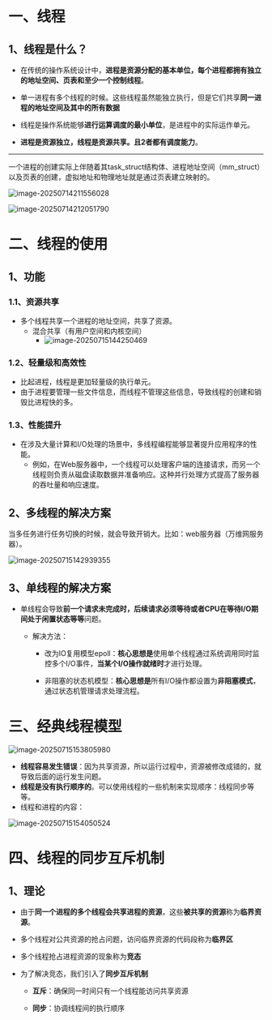 # 一、线程

## 1、线程是什么？

- 在传统的操作系统设计中，**进程是资源分配的基本单位，每个进程都拥有独立的地址空间、页表和至少一个控制线程**。
- 单一进程有多个线程的时候。这些线程虽然能独立执行，但是它们共享**同一进程的地址空间及其中的所有数据**

- 线程是操作系统能够**进行运算调度的最小单位**，是进程中的实际运作单元。
- **进程是资源独立，线程是资源共享。且2者都有调度能力**。

---

一个进程的创建实际上伴随着其task_struct结构体、进程地址空间（mm_struct）以及页表的创建，虚拟地址和物理地址就是通过页表建立映射的。

![image-20250714211556028](C:\Users\LEGION\AppData\Roaming\Typora\typora-user-images\image-20250714211556028.png)

![image-20250714212051790](C:\Users\LEGION\AppData\Roaming\Typora\typora-user-images\image-20250714212051790.png)

# 二、线程的使用

## 1、功能

### 1.1、资源共享

- 多个线程共享一个进程的地址空间，共享了资源。
  - 混合共享（有用户空间和内核空间）
    - ![image-20250715144250469](C:\Users\LEGION\AppData\Roaming\Typora\typora-user-images\image-20250715144250469.png)

### 1.2、轻量级和高效性

- 比起进程，线程是更加轻量级的执行单元。
- 由于进程要管理一些文件信息，而线程不管理这些信息，导致线程的创建和销毁比进程快的多。

### 1.3、性能提升

- 在涉及大量计算和I/O处理的场景中，多线程编程能够显著提升应用程序的性能。
  - 例如，在Web服务器中，一个线程可以处理客户端的连接请求，而另一个线程则负责从磁盘读取数据并准备响应。这种并行处理方式提高了服务器的吞吐量和响应速度。

## 2、多线程的解决方案

当多任务进行任务切换的时候，就会导致开销大。比如：web服务器（万维网服务器）。

![image-20250715142939355](C:\Users\LEGION\AppData\Roaming\Typora\typora-user-images\image-20250715142939355.png)

## 3、单线程的解决方案

- 单线程会导致**前一个请求未完成时，后续请求必须等待或者CPU在等待I/O期间处于闲置状态等等**问题。 

  - 解决方法：

    - 改为IO复用模型epoll：**核心思想是**使用单个线程通过系统调用同时监控多个I/O事件，**当某个I/O操作就绪时**才进行处理。

    - 非阻塞的状态机模型：**核心思想是**所有I/O操作都设置为**非阻塞模式**，通过状态机管理请求处理流程。

# 三、经典线程模型

![image-20250715153805980](C:\Users\LEGION\AppData\Roaming\Typora\typora-user-images\image-20250715153805980.png)

- **线程容易发生错误**：因为共享资源，所以运行过程中，资源被修改成错的，就导致后面的运行发生问题。
- **线程是没有执行顺序的**。可以使用线程的一些机制来实现顺序：线程同步等等。
- 线程和进程的内容：

![image-20250715154050524](C:\Users\LEGION\AppData\Roaming\Typora\typora-user-images\image-20250715154050524.png)

# 四、线程的同步互斥机制

## 1、理论

- 由于**同一个进程的多个线程会共享进程的资源**，这些**被共享的资源**称为**临界资源**。

- 多个线程对公共资源的抢占问题，访问临界资源的代码段称为**临界区**

- 多个线程抢占进程资源的现象称为**竞态**

- 为了解决竞态，我们引入了**同步互斥机制**

  - **互斥**：确保同一时间只有一个线程能访问共享资源

  - **同步**：协调线程间的执行顺序

